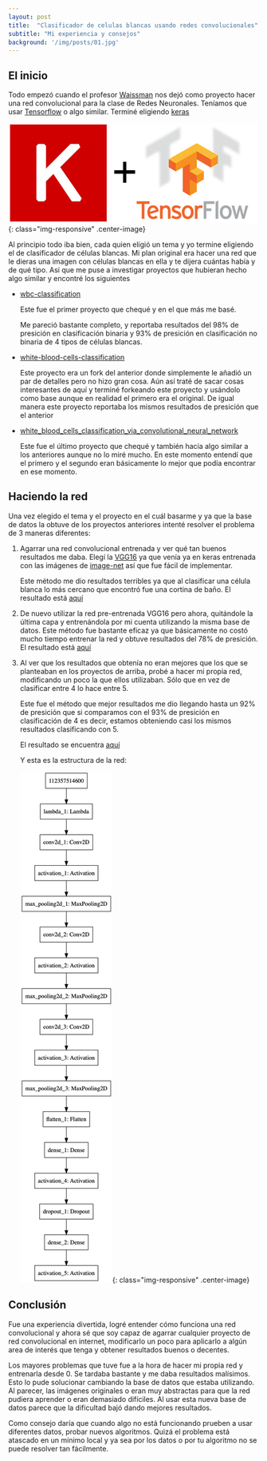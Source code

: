 ```yaml
---
layout: post
title:  "Clasificador de celulas blancas usando redes convolucionales"
subtitle: "Mi experiencia y consejos"
background: '/img/posts/01.jpg'
---
```


## El inicio

Todo empezó cuando el profesor [Waissman](https://github.com/juliowaissman) nos dejó como proyecto hacer una red convolucional
para la clase de Redes Neuronales. Teníamos que usar [Tensorflow](https://www.tensorflow.org/) o algo similar. 
Terminé eligiendo [keras](https://keras.io/)

![keras+tensorflow](/img/posts/clasificador-redes-neuronales/keras-tensorflow-logo.jpg){: class="img-responsive" .center-image}


Al principio todo iba bien, cada quien eligió un tema y yo termine eligiendo el de clasificador de células blancas. 
Mi plan original era hacer una red que le dieras una imagen con células blancas en ella y te dijera cuántas había y de qué tipo. 
Así que me puse a investigar proyectos que hubieran hecho algo similar y encontré los siguientes

*   [wbc-classification](https://github.com/dhruvp/wbc-classification)
    
    Este fue el primer proyecto que chequé y en el que más me basé. 
    
    Me pareció bastante completo, y reportaba resultados del 98% de presición en clasificación binaria y 93% de presición en clasificación
    no binaria de 4 tipos de células blancas.
   
*   [white-blood-cells-classification](https://github.com/deadskull7/White-Blood-Cells-Classification)

    Este proyecto era un fork del anterior donde simplemente le añadió un par de detalles pero no hizo gran cosa. Aún así
    traté de sacar cosas interesantes de aquí y terminé forkeando este proyecto y usándolo como base aunque en realidad
    el primero era el original. De igual manera este proyecto reportaba los mismos resultados de presición que el anterior
    
*   [white_blood_cells_classification_via_convolutional_neural_network](https://github.com/JLewiste/white_blood_cells_classification_via_convolutional_neural_network)
    
    Este fue el último proyecto que chequé y también hacía algo similar a los anteriores aunque no lo miré mucho. En este momento
    entendí que el primero y el segundo eran básicamente lo mejor que podía encontrar en ese momento.
    
    
## Haciendo la red

Una vez elegido el tema y el proyecto en el cuál basarme y ya que la base de datos la obtuve de los proyectos anteriores
intenté resolver el problema de 3 maneras diferentes:

1.  Agarrar una red convolucional entrenada y ver qué tan buenos resultados me daba. 
    Elegí la [VGG16](https://gist.github.com/baraldilorenzo/07d7802847aaad0a35d3) ya que venía ya en keras entrenada
    con las imágenes de [image-net](http://image-net.org/) así que fue fácil de implementar. 
    
    Este método me dio resultados terribles ya que al clasificar una célula blanca lo más cercano que encontró fue
    una cortina de baño. El resultado está [aquí](https://github.com/Franko1307/Contador-de-celulas-blancas-con-redes-neuronales-convolucionals/blob/master/libretas/Modelo%20por%20default.ipynb)
    
2.  De nuevo utilizar la red pre-entrenada VGG16 pero ahora, quitándole la última capa y entrenándola por mi cuenta utilizando
    la misma base de datos. Este método fue bastante eficaz ya que básicamente no costó mucho tiempo entrenar la red y obtuve 
    resultados del 78% de presición. El resultado está [aquí](https://github.com/Franko1307/Contador-de-celulas-blancas-con-redes-neuronales-convolucionals/blob/master/libretas/Clasificador-modelo-basico.ipynb)
        
3.  Al ver que los resultados que obtenía no eran mejores que los que se planteaban en los proyectos de arriba, probé a hacer mi propia
    red, modificando un poco la que ellos utilizaban. Sólo que en vez de clasificar entre 4 lo hace entre 5.
    
    Este fue el método que mejor resultados me dio llegando hasta un 92% de presición que si comparamos con el 93% de presición en clasificación de 4
    es decir, estamos obteniendo casi los mismos resultados clasificando con 5.
    
    El resultado se encuentra [aquí](https://github.com/Franko1307/Contador-de-celulas-blancas-con-redes-neuronales-convolucionals/blob/master/libretas/clasificador-modelo-avanzado.ipynb)
    
    Y esta es la estructura de la red:
    
    ![red-estructura](/img/posts/clasificador-redes-neuronales/model.png){: class="img-responsive" .center-image}
    
    
## Conclusión

Fue una experiencia divertida, logré entender cómo funciona una red convolucional y ahora sé que soy capaz de agarrar
cualquier proyecto de red convolucional en internet, modificarlo un poco para aplicarlo a algún area de interés que tenga y obtener
resultados buenos o decentes. 

Los mayores problemas que tuve fue a la hora de hacer mi propia red y entrenarla desde 0. Se tardaba bastante y me daba resultados malísimos. 
Esto lo pude solucionar cambiando la base de datos que estaba utilizando. Al parecer, las imágenes originales o eran muy abstractas para que 
la red pudiera aprender o eran demasiado difíciles. Al usar esta nueva base de datos parece que la dificultad bajó dando mejores resultados.

Como consejo daría que cuando algo no está funcionando prueben a usar diferentes datos, probar nuevos algoritmos. Quizá el problema está atascado
en un mínimo local y ya sea por los datos o por tu algoritmo no se puede resolver tan fácilmente. 